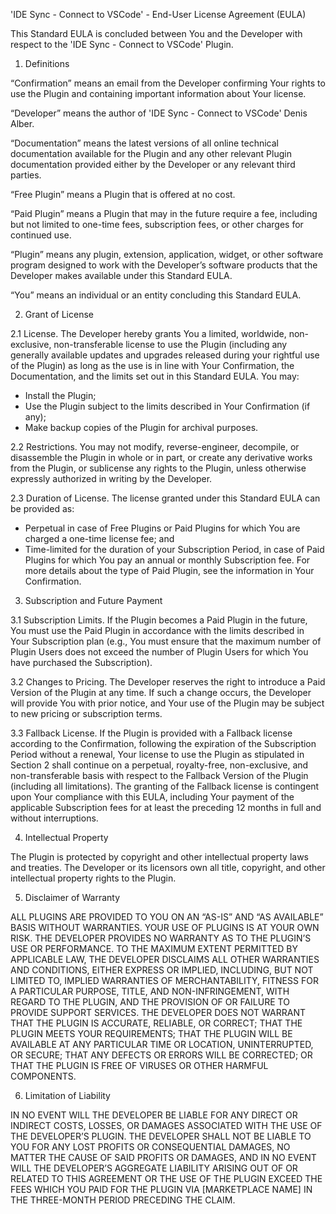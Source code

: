 'IDE Sync - Connect to VSCode' - End-User License Agreement (EULA)

This Standard EULA is concluded between You and the Developer with respect to the 'IDE Sync - Connect to VSCode' Plugin.

1. Definitions

“Confirmation” means an email from the Developer confirming Your rights to use the Plugin and containing important information about Your license.

“Developer” means the author of 'IDE Sync - Connect to VSCode' Denis Alber.

“Documentation” means the latest versions of all online technical documentation available for the Plugin and any other relevant Plugin documentation provided either by the Developer or any relevant third parties.

“Free Plugin” means a Plugin that is offered at no cost.

“Paid Plugin” means a Plugin that may in the future require a fee, including but not limited to one-time fees, subscription fees, or other charges for continued use.

“Plugin” means any plugin, extension, application, widget, or other software program designed to work with the Developer’s software products that the Developer makes available under this Standard EULA.

“You” means an individual or an entity concluding this Standard EULA.

2. Grant of License

2.1 License. The Developer hereby grants You a limited, worldwide, non-exclusive, non-transferable license to use the Plugin (including any generally available updates and upgrades released during your rightful use of the Plugin) as long as the use is in line with Your Confirmation, the Documentation, and the limits set out in this Standard EULA. You may:
- Install the Plugin;
- Use the Plugin subject to the limits described in Your Confirmation (if any);
- Make backup copies of the Plugin for archival purposes.

2.2 Restrictions. You may not modify, reverse-engineer, decompile, or disassemble the Plugin in whole or in part, or create any derivative works from the Plugin, or sublicense any rights to the Plugin, unless otherwise expressly authorized in writing by the Developer.

2.3 Duration of License. The license granted under this Standard EULA can be provided as:
- Perpetual in case of Free Plugins or Paid Plugins for which You are charged a one-time license fee; and
- Time-limited for the duration of your Subscription Period, in case of Paid Plugins for which You pay an annual or monthly Subscription fee.
For more details about the type of Paid Plugin, see the information in Your Confirmation.

3. Subscription and Future Payment

3.1 Subscription Limits. If the Plugin becomes a Paid Plugin in the future, You must use the Paid Plugin in accordance with the limits described in Your Subscription plan (e.g., You must ensure that the maximum number of Plugin Users does not exceed the number of Plugin Users for which You have purchased the Subscription).

3.2 Changes to Pricing. The Developer reserves the right to introduce a Paid Version of the Plugin at any time. If such a change occurs, the Developer will provide You with prior notice, and Your use of the Plugin may be subject to new pricing or subscription terms.

3.3 Fallback License. If the Plugin is provided with a Fallback license according to the Confirmation, following the expiration of the Subscription Period without a renewal, Your license to use the Plugin as stipulated in Section 2 shall continue on a perpetual, royalty-free, non-exclusive, and non-transferable basis with respect to the Fallback Version of the Plugin (including all limitations). The granting of the Fallback license is contingent upon Your compliance with this EULA, including Your payment of the applicable Subscription fees for at least the preceding 12 months in full and without interruptions.

4. Intellectual Property

The Plugin is protected by copyright and other intellectual property laws and treaties. The Developer or its licensors own all title, copyright, and other intellectual property rights to the Plugin.

5. Disclaimer of Warranty

ALL PLUGINS ARE PROVIDED TO YOU ON AN “AS-IS” AND “AS AVAILABLE” BASIS WITHOUT WARRANTIES. YOUR USE OF PLUGINS IS AT YOUR OWN RISK. THE DEVELOPER PROVIDES NO WARRANTY AS TO THE PLUGIN’S USE OR PERFORMANCE. TO THE MAXIMUM EXTENT PERMITTED BY APPLICABLE LAW, THE DEVELOPER DISCLAIMS ALL OTHER WARRANTIES AND CONDITIONS, EITHER EXPRESS OR IMPLIED, INCLUDING, BUT NOT LIMITED TO, IMPLIED WARRANTIES OF MERCHANTABILITY, FITNESS FOR A PARTICULAR PURPOSE, TITLE, AND NON-INFRINGEMENT, WITH REGARD TO THE PLUGIN, AND THE PROVISION OF OR FAILURE TO PROVIDE SUPPORT SERVICES. THE DEVELOPER DOES NOT WARRANT THAT THE PLUGIN IS ACCURATE, RELIABLE, OR CORRECT; THAT THE PLUGIN MEETS YOUR REQUIREMENTS; THAT THE PLUGIN WILL BE AVAILABLE AT ANY PARTICULAR TIME OR LOCATION, UNINTERRUPTED, OR SECURE; THAT ANY DEFECTS OR ERRORS WILL BE CORRECTED; OR THAT THE PLUGIN IS FREE OF VIRUSES OR OTHER HARMFUL COMPONENTS.

6. Limitation of Liability

IN NO EVENT WILL THE DEVELOPER BE LIABLE FOR ANY DIRECT OR INDIRECT COSTS, LOSSES, OR DAMAGES ASSOCIATED WITH THE USE OF THE DEVELOPER’S PLUGIN.
THE DEVELOPER SHALL NOT BE LIABLE TO YOU FOR ANY LOST PROFITS OR CONSEQUENTIAL DAMAGES, NO MATTER THE CAUSE OF SAID PROFITS OR DAMAGES, AND IN NO EVENT WILL THE DEVELOPER’S AGGREGATE LIABILITY ARISING OUT OF OR RELATED TO THIS AGREEMENT OR THE USE OF THE PLUGIN EXCEED THE FEES WHICH YOU PAID FOR THE PLUGIN VIA [MARKETPLACE NAME] IN THE THREE-MONTH PERIOD PRECEDING THE CLAIM.
